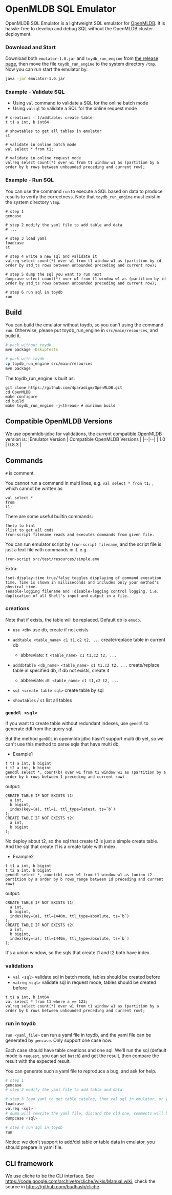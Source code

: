 # OpenMLDB SQL Emulator

OpenMLDB SQL Emulator is a lightweight SQL emulator for [OpenMLDB](https://github.com/4paradigm/OpenMLDB). It is hassle-free to develop and debug SQL without the OpenMLDB cluster deployment.

### Download and Start

Download both `emulator-1.0.jar` and `toydb_run_engine` from [the release page](https://github.com/vagetablechicken/OpenMLDBSQLEmulator/releases), then move the file `toydb_run_engine` to the system directory `/tmp`. Now you can run start the emulator by:

```bash
java -jar emulator-1.0.jar
```

### Example - Validate SQL

- Using `val` command to validate a SQL for the online batch mode
- Using `valsql` to validate a SQL for the online request mode

```
# creations - t/addtable: create table
t t1 a int, b int64

# showtables to get all tables in emulator
st

# validate in online batch mode
val select * from t1;

# validate in online request mode
valreq select count(*) over w1 from t1 window w1 as (partition by a order by b rows between unbounded preceding and current row);
```

### Example - Run SQL

You can use the command `run` to execute a SQL based on data to produce results to verify the correctness. Note that `toydb_run_engine` must exist in the system directory `\tmp`.

```
# step 1
gencase

# step 2 modify the yaml file to add table and data
# ...

# step 3 load yaml
loadcase
st

# step 4 write a new sql and validate it
valreq select count(*) over w1 from t1 window w1 as (partition by id order by std_ts rows between unbounded preceding and current row);

# step 5 dump the sql you want to run next
dumpcase select count(*) over w1 from t1 window w1 as (partition by id order by std_ts rows between unbounded preceding and current row);

# step 6 run sql in toydb
run
```

## Build

You can build the emulator without toydb, so you can't using the command `run`. Otherwise, please put toydb_run_engine in `src/main/resources`, and build it.

```bash
# pack without toydb
mvn package -DskipTests

# pack with toydb
cp toydb_run_engine src/main/resources
mvn package
```

The toydb_run_engine is built as:
```
git clone https://github.com/4paradigm/OpenMLDB.git
cd OpenMLDB
make configure
cd build
make toydb_run_engine -j<thread> # minimum build
```

## Compatible OpenMLDB Versions

We use openmldb-jdbc for validations, the current compatible OpenMLDB version is:
|Emulator Version | Compatible OpenMLDB Versions |
|--|--|
| 1.0 | 0.8.3 |

## Commands

`#` is comment.

You cannot run a command in multi lines, e.g. `val select * from t1;` , which cannot be written as
```
val select *
from
t1;
```

There are some useful builtin commands:
```
?help to hint
?list to get all cmds
!run-script filename reads and executes commands from given file.
```

You can run emulator script by `!run-script filename`, and the script file is just a text file with commands in it.
e.g.
```
!run-script src/test/resources/simple.emu
```

Extra:
```
!set-display-time true/false toggles displaying of command execution time. Time is shown in milliseconds and includes only your method's physical time.
!enable-logging filename and !disable-logging control logging, i.e. duplication of all Shell's input and output in a file.
```

### creations

Note that if exists, the table will be replaced. Default db is `emudb`.

- `use <db>` use db, create if not exists
- `addtable <table_name> c1 t1,c2 t2, ...` create/replace table in current db
    - abbreviate: `t <table_name> c1 t1,c2 t2, ...`

- `adddbtable <db_name> <table_name> c1 t1,c2 t2, ...` create/replace table in specified db, if db not exists, create it
    - abbreviate: `dt <table_name> c1 t1,c2 t2, ...`
- `sql <create table sql>` create table by sql

- `showtables` / `st` list all tables

### `genddl <sql>`

If you want to create table without redundant indexes, use `genddl` to generate ddl from the query sql.

But the method `genDDL` in openmldb jdbc hasn't support multi db yet, so we can't use this method to parse sqls that have multi db.

- Example1
```
t t1 a int, b bigint
t t2 a int, b bigint
genddl select *, count(b) over w1 from t1 window w1 as (partition by a order by b rows between 1 preceding and current row)
```
output:
```
CREATE TABLE IF NOT EXISTS t1(
  a int,
  b bigint,
  index(key=(a), ttl=1, ttl_type=latest, ts=`b`)
);
CREATE TABLE IF NOT EXISTS t2(
  a int,
  b bigint
);
```
No deploy about t2, so the sql that create t2 is just a simple create table. And the sql that create t1 is a create table with index.

- Example2
```
t t1 a int, b bigint
t t2 a int, b bigint
genddl select *, count(b) over w1 from t1 window w1 as (union t2 partition by a order by b rows_range between 1d preceding and current row)
```
output:
```
CREATE TABLE IF NOT EXISTS t1(
  a int,
  b bigint,
  index(key=(a), ttl=1440m, ttl_type=absolute, ts=`b`)
);
CREATE TABLE IF NOT EXISTS t2(
  a int,
  b bigint,
  index(key=(a), ttl=1440m, ttl_type=absolute, ts=`b`)
);
```
It's a union window, so the sqls that create t1 and t2 both have index.

### validations

- `val <sql>` validate sql in batch mode, tables should be created before
- `valreq <sql>` validate sql in request mode, tables should be created before
```
t t1 a int, b int64
val select * from t1 where a == 123;
valreq select count(*) over w1 from t1 window w1 as (partition by a order by b rows between unbounded preceding and current row);
```
### run in toydb

`run <yaml_file>` can run a yaml file in toydb, and the yaml file can be generated by `gencase`. Only support one case now.

Each case should have table creations and one sql. We'll run the sql (default mode is `request`, you can set `batch`) and get the result, then compare the result with the expected result.

You can generate such a yaml file to reproduce a bug, and ask for help.

```bash
# step 1
gencase
# step 2 modify the yaml file to add table and data

# step 3 load yaml to get table catalog, then val sql in emulator, or you can skip this step (just write the sql in yaml)
loadcase
valreq <sql>
# dump will rewrite the yaml file, discard the old one, comments will be lost, be careful
dumpcase <sql>

# step 4 run sql in toydb
run
```

Notice: we don't support to add/del table or table data in emulator, you should prepare in yaml file.

## CLI framework

We use cliche to be the CLI interface. See https://code.google.com/archive/p/cliche/wikis/Manual.wiki, check the source in https://github.com/budhash/cliche.